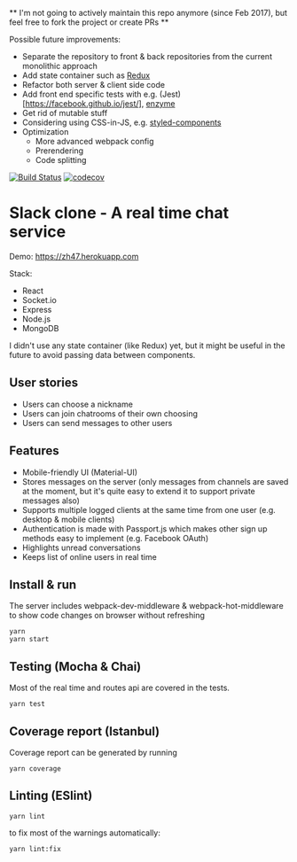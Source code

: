 ** I'm not going to actively maintain this repo anymore (since Feb 2017), but feel free to fork the project or create PRs **

Possible future improvements:
* Separate the repository to front & back repositories from the current monolithic approach
* Add state container such as [Redux](https://redux.js.org)
* Refactor both server & client side code
* Add front end specific tests with e.g. (Jest)[https://facebook.github.io/jest/], [enzyme](http://airbnb.io/enzyme/)
* Get rid of mutable stuff
* Considering using CSS-in-JS, e.g. [styled-components](https://styled-components.com)
* Optimization
  * More advanced webpack config
  * Prerendering
  * Code splitting
  
[![Build Status](https://travis-ci.org/avrj/slack-clone.svg?branch=master)](https://travis-ci.org/avrj/slack-clone) [![codecov](https://codecov.io/gh/avrj/slack-clone/branch/master/graph/badge.svg?token=ettfcfGuOA)](https://codecov.io/gh/avrj/slack-clone)

# Slack clone - A real time chat service
Demo: https://zh47.herokuapp.com

Stack:
- React
- Socket.io
- Express
- Node.js
- MongoDB

I didn't use any state container (like Redux) yet, but it might be useful in the future to avoid passing data between components.

## User stories
- Users can choose a nickname
- Users can join chatrooms of their own choosing
- Users can send messages to other users

## Features
- Mobile-friendly UI (Material-UI)
- Stores messages on the server (only messages from channels are saved at the moment, but it's quite easy to extend it to support private messages also)
- Supports multiple logged clients at the same time from one user (e.g. desktop & mobile clients)
- Authentication is made with Passport.js which makes other sign up methods easy to implement (e.g. Facebook OAuth)
- Highlights unread conversations
- Keeps list of online users in real time

## Install & run
The server includes webpack-dev-middleware & webpack-hot-middleware to show code changes on browser without refreshing

```
yarn
yarn start
```

## Testing (Mocha & Chai)
Most of the real time and routes api are covered in the tests.

```
yarn test
```

## Coverage report (Istanbul)
Coverage report can be generated by running
```
yarn coverage
```

## Linting (ESlint)
```
yarn lint
```
to fix most of the warnings automatically:
```
yarn lint:fix
```

